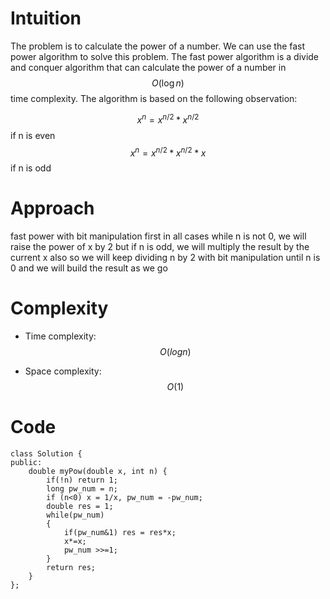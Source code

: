 # Intuition
The problem is to calculate the power of a number. We can use the fast power algorithm to solve this problem. The fast power algorithm is a divide and conquer algorithm that can calculate the power of a number in $$O(\log n)$$ time complexity. The algorithm is based on the following observation:

$$x^n = x^{n/2} * x^{n/2}$$ if n is even
$$x^n = x^{n/2} * x^{n/2} * x$$ if n is odd

# Approach
fast power with bit manipulation
first in all cases while n is not 0, we will raise the power of x by 2
but if n is odd, we will multiply the result by the current x also
so we will keep dividing n by 2 with bit manipulation until n is 0
and we will build the result as we go


# Complexity
- Time complexity:
$$O(log n)$$

- Space complexity:
$$O(1)$$

# Code
```
class Solution {
public:
    double myPow(double x, int n) {
        if(!n) return 1;
        long pw_num = n;
        if (n<0) x = 1/x, pw_num = -pw_num;
        double res = 1;
        while(pw_num)
        {
            if(pw_num&1) res = res*x;
            x*=x;
            pw_num >>=1;
        }
        return res;
    }
};